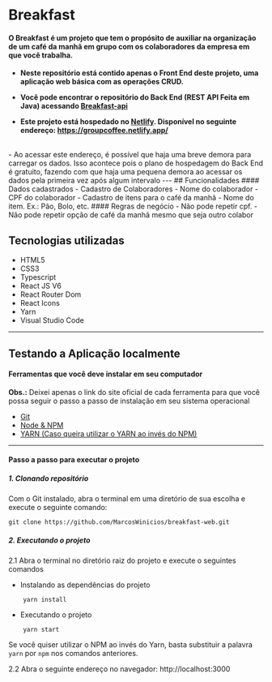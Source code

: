 # Breakfast

#### O Breakfast é um projeto que tem o propósito de auxiliar na organização de um café da manhã em grupo com os colaboradores da empresa em que você trabalha.

-  **Neste repositório está contido apenas o Front End deste projeto, uma aplicação web básica com as operações CRUD.**


- **Você pode encontrar o repositório do Back End (REST API Feita em Java) acessando <a href="https://github.com/marcoswinicios/breakfast-api">Breakfast-api</a>**


- **Este projeto está hospedado no <a href="https://www.netlify.com/">Netlify</a>. Disponível no seguinte endereço: <a href="https://groupcoffee.netlify.app/">https://groupcoffee.netlify.app/</a>**
<br/>
- Ao acessar este endereço, é possível que haja uma breve demora para carregar os dados. Isso acontece pois o plano de hospedagem do Back End é gratuito, fazendo com que haja uma pequena demora ao acessar os dados pela primeira vez após algum intervalo   
---
## Funcionalidades
#### Dados cadastrados
- Cadastro de  Colaboradores
    - Nome do colaborador
    - CPF do colaborador
- Cadastro de itens para o café da manhã
    - Nome do item. Ex.: Pão, Bolo, etc.
#### Regras de negócio
- Não pode repetir cpf.
- Não pode repetir opção de café da manhã mesmo que seja outro colabor

## Tecnologias utilizadas 
- HTML5
- CSS3
- Typescript
- React JS V6
- React Router Dom
- React Icons
- Yarn
- Visual Studio Code
---
## Testando a Aplicação localmente
#### Ferramentas que você deve instalar em seu computador

**Obs.:** Deixei apenas o link do site oficial de cada ferramenta para que você possa seguir o passo a passo de instalação em seu sistema operacional

- <a href="https://git-scm.com/">Git</a>
- <a href="https://nodejs.org/en/">Node & NPM</a>
- <a href="https://maven.apache.org/">YARN (Caso queira utilizar o YARN ao invés do NPM)</a>

---
#### Passo a passo para executar o projeto

##### 1. Clonando repositório
Com o Git instalado, abra o terminal em uma diretório de sua escolha e execute o seguinte comando:
```
git clone https://github.com/MarcosWinicios/breakfast-web.git
```
##### 2. Executando o projeto 
2.1 Abra o terminal no diretório raiz do projeto e execute o seguintes comandos


- Instalando as dependências do projeto
```
    yarn install
```
- Executando o projeto
```
    yarn start
```
Se você quiser utilizar o NPM ao invés do Yarn, basta substituir a palavra `yarn` por `npm` nos comandos anteriores.

2.2 Abra o seguinte endereço no navegador: http://localhost:3000
